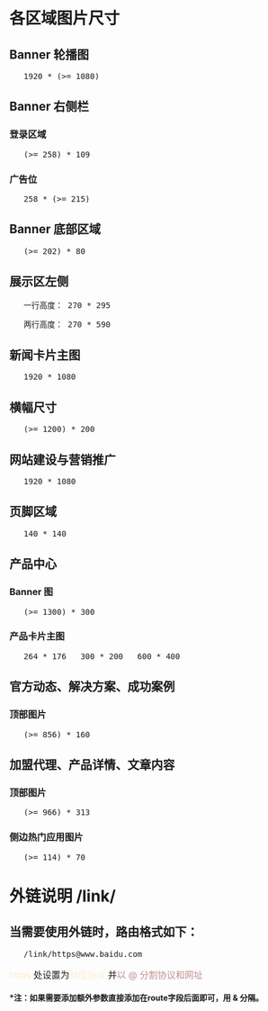# 各区域图片尺寸
## Banner 轮播图
<pre>   1920 * (>= 1080)</pre>
## Banner 右侧栏
### 登录区域
<pre>   (>= 258) * 109</pre>
### 广告位
<pre>   258 * (>= 215)</pre>
## Banner 底部区域
<pre>   (>= 202) * 80</pre>
## 展示区左侧
<pre>   一行高度： 270 * 295</pre>
<pre>   两行高度： 270 * 590</pre>
## 新闻卡片主图
<pre>   1920 * 1080</pre>
## 横幅尺寸
<pre>   (>= 1200) * 200</pre>
## 网站建设与营销推广
<pre>   1920 * 1080</pre>
## 页脚区域
<pre>   140 * 140</pre>
## 产品中心
### Banner 图
<pre>   (>= 1300) * 300</pre>
### 产品卡片主图
<pre>   264 * 176   300 * 200   600 * 400</pre>
## 官方动态、解决方案、成功案例
### 顶部图片
<pre>   (>= 856) * 160</pre>
## 加盟代理、产品详情、文章内容
### 顶部图片
<pre>   (>= 966) * 313</pre>
### 侧边热门应用图片
<pre>   (>= 114) * 70</pre>
# 外链说明 /link/
## 当需要使用外链时，路由格式如下：
<pre>   /link/https@www.baidu.com</pre>
<p style="font-size: 16px;"><span style="color: blanchedalmond">https</span> 处设置为<span style="color: blanchedalmond">对应协议</span> 并<span style="color: rosybrown">以 @ 分割协议和网址</span></p>

#### *注：如果需要添加额外参数直接添加在route字段后面即可，用 & 分隔。

